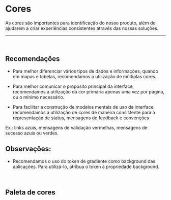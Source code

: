 # Cores

As cores são importantes para identificação do nosso 
produto, além de ajudarem a criar experiências
 consistentes através das nossas soluções.

<hr>
<br>

## Recomendações

-  Para melhor diferenciar vários tipos de dados e informações, 
quando em mapas e tabelas, recomendamos a utilização de múltiplas cores.

-  Para melhor comunicar o propósito principal da interface, 
recomendamos a utilização da cor primária apenas uma vez por 
página, ou o mínimo necessário.

-  Para facilitar a construção de modelos mentais de uso da
 interface, recomendamos a utilização de cores de maneira 
 consistente para a representação de status, mensagens de 
 feedback e convenções

Ex.: links azuis, mensagens de validação vermelhas, mensagens de sucesso azuis ou verdes.

## Observações:
- Recomendamos o uso do token de gradiente como background das aplicações. Para utilizá-lo, atribua o token à propriedade background.

<br>

## Paleta de cores
<br>


<Palete />

<script setup>
import Palete from '@/docs-components/Palete.vue';
</script>
